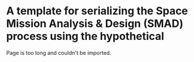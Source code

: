 # A template for serializing the Space Mission Analysis & Design \(SMAD\) process using the hypothetical

Page is too long and couldn't be imported.

